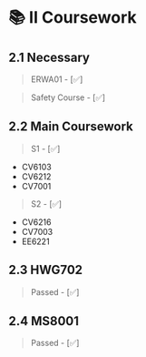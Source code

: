 # 📚 II Coursework
## 2.1 Necessary
> ERWA01 - [✅]

> Safety Course - [✅]

## 2.2 Main Coursework
> S1 - [✅] 
- CV6103
- CV6212
- CV7001

> S2 - [✅]
- CV6216
- CV7003
- EE6221

## 2.3 HWG702
> Passed - [✅]

## 2.4 MS8001
> Passed - [✅]

